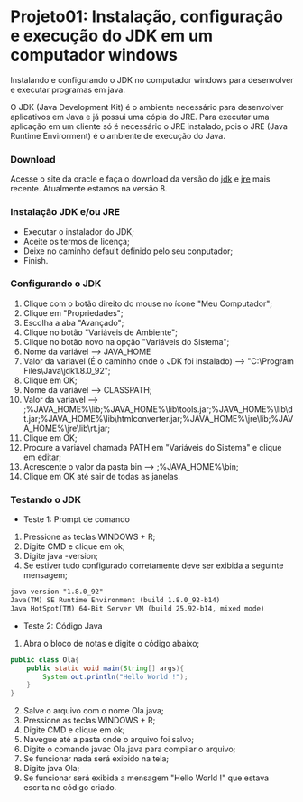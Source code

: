 # Projeto01: Instalação, configuração e execução do JDK em um computador windows

Instalando e configurando o JDK no computador windows para desenvolver e executar programas em java.

O JDK (Java Development Kit) é o ambiente necessário para desenvolver aplicativos em Java e já possui uma cópia do JRE. Para executar uma aplicação em um cliente só é necessário o JRE instalado, pois o JRE (Java Runtime Envirorment) é o ambiente de execução do Java.

### Download

Acesse o site da oracle e faça o download da versão do [jdk](http://www.oracle.com/technetwork/java/javase/downloads/jdk8-downloads-2133151.html?ssSourceSiteId=otnpt) e [jre](http://www.oracle.com/technetwork/java/javase/downloads/jre8-downloads-2133155.html?ssSourceSiteId=otnpt) mais recente. Atualmente estamos na versão 8.

### Instalação JDK e/ou JRE

* Executar o instalador do JDK;
* Aceite os termos de licença;
* Deixe no caminho default definido pelo seu conputador;
* Finish.

### Configurando o JDK

1. Clique com o botão direito do mouse no ícone "Meu Computador";
2. Clique em "Propriedades"; 
3. Escolha a aba "Avançado";
4. Clique no botão "Variáveis de Ambiente";
5. Clique no botão novo na opção "Variáveis do Sistema";
6. Nome da variável --> JAVA_HOME
7. Valor da variavel (É o caminho onde o JDK foi instalado) --> "C:\Program Files\Java\jdk1.8.0_92";
8. Clique em OK;
9. Nome da variável --> CLASSPATH;
10. Valor da variavel --> ;%JAVA_HOME%\lib;%JAVA_HOME%\lib\tools.jar;%JAVA_HOME%\lib\dt.jar;%JAVA_HOME%\lib\htmlconverter.jar;%JAVA_HOME%\jre\lib;%JAVA_HOME%\jre\lib\rt.jar;
11. Clique em OK;
12. Procure a variável chamada PATH em "Variáveis do Sistema" e clique em editar;
13. Acrescente o valor da pasta bin --> ;%JAVA_HOME%\bin;
14. Clique em OK até sair de todas as janelas.

### Testando o JDK

* Teste 1: Prompt de comando

1. Pressione as teclas WINDOWS + R;
2. Digite CMD e clique em ok;
3. Digite java -version;
4. Se estiver tudo configurado corretamente deve ser exibida a seguinte mensagem;

```txt
java version "1.8.0_92"
Java(TM) SE Runtime Environment (build 1.8.0_92-b14)
Java HotSpot(TM) 64-Bit Server VM (build 25.92-b14, mixed mode)
```

* Teste 2: Código Java

1. Abra o bloco de notas e digite o código abaixo;

```Java
public class Ola{
	public static void main(String[] args){
		System.out.println("Hello World !");
	}
}
```

2. Salve o arquivo com o nome Ola.java;
3. Pressione as teclas WINDOWS + R;
4. Digite CMD e clique em ok;
5. Navegue até a pasta onde o arquivo foi salvo;
6. Digite o comando javac Ola.java para compilar o arquivo;
7. Se funcionar nada será exibido na tela;
8. Digite java Ola;
9. Se funcionar será exibida a mensagem "Hello World !" que estava escrita no código criado.